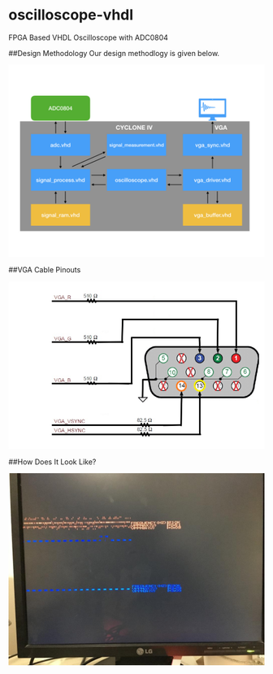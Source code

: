 # oscilloscope-vhdl
FPGA Based VHDL Oscilloscope with ADC0804

##Design Methodology
Our design methodlogy is given below.

![Design Diagram](https://github.com/muhammedtarikyildiz/oscilloscope-vhdl/blob/master/img/diagram.jpeg?raw=true)

##VGA Cable Pinouts

![VGA Cable Pinouts](https://github.com/muhammedtarikyildiz/oscilloscope-vhdl/blob/master/img/VGA-pinout.png?raw=true)

##How Does It Look Like?

![Monitor Image](https://github.com/muhammedtarikyildiz/oscilloscope-vhdl/blob/master/img/monitor.jpeg?raw=true)
